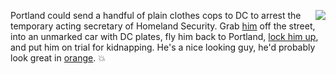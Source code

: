 <img src="http://scripting.com/images/2020/07/21/mask.png" border="0" align="right">Portland could send a handful of plain clothes cops to DC to arrest the temporary acting secretary of Homeland Security. Grab <a href="https://en.wikipedia.org/wiki/Chad_Wolf">him</a> off the street, into an unmarked car with DC plates, fly him back to Portland, <a href="https://www.cnn.com/2020/01/10/politics/hillary-clinton-donald-trump-justice-department/index.html">lock him up</a>, and put him on trial for kidnapping. He's a nice looking guy, he'd probably look great in <a href="https://en.wikipedia.org/wiki/Oregon_State_Penitentiary">orange</a>. :boom:
